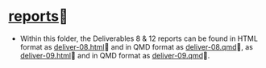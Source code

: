 # [reports](.)📁
- Within this folder, the Deliverables 8 & 12 reports can be found in HTML format as [deliver-08.html](deliver-08.html)📝 and in QMD format as [deliver-08.qmd](deliver-08.qmd)📝, as [deliver-09.html](deliver-09.html)📝 and in QMD format as [deliver-09.qmd](deliver-09.qmd)📝.